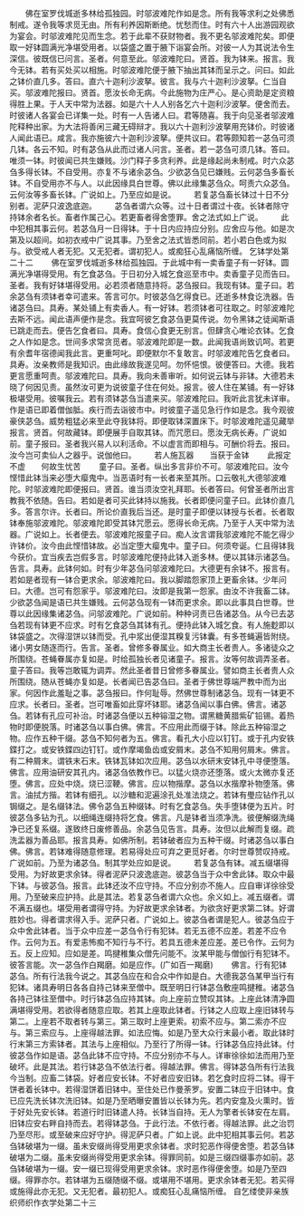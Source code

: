 <!-- { "loadSidebar": true } -->
　　佛在室罗伐城逝多林给孤独园。时邬波难陀作如是念。所有我等求利之处佛悉制戒。遂令我等求觅无由。所有利养因斯断绝。忧愁而住。时有六十人出游园观欲为宴会。时邬波难陀见而生念。若于此辈不获财物者。我不更名邬波难陀矣。即便取一好钵圆满光净堪受用者。以袋盛之置于腋下诣宴会所。对彼一人为其说法令生深信。彼既信已问言。圣者。何意至此。邬波难陀曰。贤首。我为钵来。报言。我今无钵。若有买处买以相施。时邬波难陀便于腋下抽出其钵而呈示之。问曰。如此之钵价直几多。答曰。直六十迦利沙波拏。彼言。我与六十迦利沙波拏。仁当自买。邬波难陀报曰。贤首。愿汝长命无病。今此施物为庄严心。是心资助是定资粮得胜上果。于人天中常为法器。如是六十人人别各乞六十迦利沙波拏。便舍而去。时彼诸人各宴会已详集一处。时有一人告诸人曰。君等随喜。我于向见圣者邬波难陀释种出家。为大法将善闲三藏无碍辩才。我以六十迦利沙波拏用充钵价。时彼诸人闻此语已。咸言。我亦施彼六十迦利沙波拏。便共议曰。君等颇知若一苾刍可须几钵。各云不知。时有苾刍从此而过诸人问言。圣者。若一苾刍可须几钵。答曰。唯须一钵。时彼闻已共生嫌贱。沙门释子多贪利养。此是缘起尚未制戒。时六众苾刍多得长钵。不自受用。亦复不与诸余苾刍。少欲苾刍见已嫌贱。云何苾刍多畜长钵。不自受用亦不与人。以此因缘具白世尊。佛以此缘集苾刍众。呵责六众苾刍。云何汝等多畜长钵。广说如上。乃至应如是说。
　　若复苾刍畜长钵过十日不分别者。泥萨只波逸底迦。
　　苾刍者谓六众等。过十日者谓过十夜。长钵者除守持钵余者名长。畜者作属己心。若更畜者得舍堕罪。舍之法式如上广说。
　　此中犯相其事云何。若苾刍月一日得钵。于十日内应持应分别。应舍应与他。如是次第及以超间。如初衣戒中广说其事。乃至舍之法式皆悉同前。若小若白色或为拟与。欲受戒人者无犯。又无犯者。谓初犯人。或痴狂心乱痛恼所缠。
乞钵学处第二十二
　　佛在室罗伐城逝多林给孤独园。于此城中有一卖香童子有一好钵。圆满光净堪得受用。有乞食苾刍。于日初分入城乞食巡至市中。卖香童子见而告曰。圣者。我有好钵堪得受用。必若须者随意持将。苾刍报曰。我现有钵。童子曰。若余苾刍有须钵者幸可遣来。答言可尔。时彼苾刍乞得食已。还逝多林食讫洗器。告诸苾刍曰。具寿。某处铺上有卖香人。有一好钵。若须钵者可往取之。时邬波难陀去斯不远。闻此语声便作是念。我宜呵彼乞食苾刍更莫传说。勿令黑钵之徒闻斯语已跳走而去。便告乞食者曰。具寿。食信心食更无别言。但肆贪心唯论衣钵。乞食之人作如是念。世间多求常贪觅者。邬波难陀即是一数。此闻我语尚致讥呵。若更有余耆年宿德闻我此言。更重呵叱。即便默尔不复敢言。时邬波难陀告乞食者曰。具寿。汝亲教师是我知识。由此缘故我遂见呵。勿怀悒恨。彼便答曰。大德。我若更言愿重呵责。邬波难陀曰。具寿。我向未善审听。如何说云钵与非钵。大德若未晓了何因见责。虽然汝可更为说彼童子住在何处。报言。彼人住在某铺。有一好钵极堪受用。彼嘱我云。若有须钵苾刍当遣来买。邬波难陀曰。我听此言犹未详审。作是语已即着僧伽胝。疾行而去诣彼市中。时彼童子遥见急行作如是念。我今观彼豪侠苾刍。威势粗猛必来至此夺我钵将。即便取钵深置床下。时邬波难陀遥见藏举报言。贤首。何故藏钵。即便展手自取其钵。而咒愿曰。愿汝无病长寿。广说如前。童子报曰。圣者我兴易人以利活命。不以虚言而即相与。可酬价将去。报曰。汝今岂可卖仙人之器乎。说伽他曰。
　　若人施瓦器　　当获于金钵
　　此报定不虚　　何故生忧苦
　　童子曰。圣者。纵出多言非价不可。邬波难陀曰。汝今悭惜此钵当来必堕大瘿鬼中。当恶语时有一长者来至其所。口云敬礼大德邬波难陀。时邬波难陀即便报曰。贤首。谁当须汝空礼拜耶。长者答曰。何曾圣者所出言教我不依随。告曰。若如是者可买此钵持以施我。长者即便问童子曰。此钵价直几多。答言尔许。长者曰。所论价直我后当还。是时童子即便以钵授与长者。长者取钵奉施邬波难陀。邬波难陀即受其钵咒愿云。愿得长命无病。乃至于人天中常为法器。广说如上。长者便去。邬波难陀报童子曰。痴人汝言谓我邬波难陀不能乞得少许钵价。汝今由此悭惜钵故。必当定堕大瘿鬼中。童子曰。何须夸诞。仁且得钵我今获价。宜当疾去岂假多言。时邬波难陀便持此钵入逝多林。便以其钵示诸苾刍。告言。具寿。此钵何如。时有少年苾刍问邬波难陀曰。大德更有余钵不。报言有。若如是者现有一钵合更求余。邬波难陀曰。我以脚踏怨家顶上更畜余钵。少年问曰。大德。岂可有怨家乎。邬波难陀曰。汝即是我第一怨家。由汝不许我畜二钵。少欲苾刍闻是语已共生嫌贱。云何苾刍现有一钵而更求余。即以此事具白世尊。世尊以此因缘集诸苾刍。问邬波难陀。广说如前。种种诃责已告诸苾刍。从今已去苾刍若现有钵更不应求。时有乞食苾刍其钵有孔。便持此钵入城乞食。有人施麨即以钵袋盛之。次得湿饼以钵而受。孔中浆出便湿其糗复污钵囊。有多苍蝇遍皆附绕。诸小男女随逐而行。告言。圣者。曾修多眷属业。如大商主长者贵人。多诸徒众之所围绕。苍蝇眷属亦复如是。时给孤独长者见诸童子。报言。汝等何故调弄圣者。童子答曰。我等岂敢辄为调弄。然此圣者昔日曾修多眷属业。譬如商主长者贵人众所围绕。随从苍蝇亦复如是。长者闻已告苾刍曰。圣者于佛世尊端严教中而为出家。何因作此羞耻之事。苾刍报曰。作何耻辱。然佛世尊制诸苾刍。现有一钵更不应求。长者曰。圣者。岂可唯畜如此穿坏钵耶。诸苾刍闻以事白佛。佛言。诸苾刍。若钵有孔应可补治。时诸苾刍便以五种镕湿之物。谓黑糖黄腊紫矿铅锡。着热物时即便脱落。时诸苾刍以事白佛。佛言。不应用此而缀于钵。除此五种镕湿之物。应作五种干缀。苾刍不知何者为五。佛言。看孔大小应以钉钉。或于孔内安铁鍱打之。或安铁鍱四边钉钉。或作摩竭鱼齿或安屑末。苾刍不知用何屑末。佛言。有二种屑末。谓铁末石末。铁钵瓦钵如次应用。苾刍以水研末安钵孔中寻便堕落。佛言。应用油研安其孔内。诸苾刍依教作已。以猛火烧亦还堕落。或火太微亦复还堕。佛言。应处中烧。烧已涩鞕。佛言。应以物揩摩。苾刍以水揩摩补物堕落。佛言。油拭方揩。若钵有细孔。以沙糖和泥遍涂孔处准法烧之。若钵有璺应钻作孔以锔缀之。是名缀钵法。佛令苾刍五种缀钵。时有乞食苾刍。失手堕钵便为五片。时彼苾刍多钻为孔。以细绳连缀持将乞食。佛言。凡是钵者当须净洗。彼便解缀洗绳净已还复系缀。遂致终日废修善品。余苾刍见告言。具寿。汝但以此解而复缀。疏洗盂器为善品耶。报言具寿。如佛所制。若钵破者应为五种干缀。时诸苾刍以事白佛。佛言。若钵难得随意修理。若易得处应可弃之更觅好者。尔时世尊赞叹持戒。广说如前。乃至为诸苾刍。制其学处应如是说。
　　若复苾刍有钵。减五缀堪得受用。为好故更求余钵。得者泥萨只波逸底迦。彼苾刍当于众中舍此钵。取众中最下钵。与彼苾刍。报言。此钵还汝不应守持。不应分别亦不施人。应自审详徐徐受用。乃至破来应护持。此是其法。若复苾刍者谓六众也。余义如上。减五缀者。谓不满五缀也。堪受用者谓得守持。为好故更求余钵者。为欲贪好更求第二钵。好谓胜妙也。得者谓求得入手。泥萨只者。广说如上。彼苾刍者谓是犯人。彼苾刍应于众中舍此钵者。当于众中应差一苾刍令行有犯钵。若无五德不应差。若差不应令作。云何为五。有爱恚怖痴不知行与不行。若具五德未差应差。差已令作。云何为五。反上应知。应如是差。鸣揵稚集众僧先问能不。汝某甲能与僧伽行有犯钵不。彼答言能。次一苾刍作白羯磨。如是应作。(广如百一羯磨)
　　佛言。行有犯钵苾刍。所有行法我今说之。其苾刍应在和合众中作如是白。大德我苾刍某甲当行有犯钵。诸具寿明日各各自持己钵来至僧中。既至明日行钵苾刍敷座鸣揵稚。诸苾刍各持己钵往至僧中。时行钵苾刍应持其钵。向上座前立赞叹其钵。上座此钵清净圆满堪得受用。若欲得者随意应取。若其上座取此钵者。行钵之人应取上座旧钵转与第二。上座若不取者转与第三。第三取时上座更索。初索不应与。第二索亦不应与。第三索应与。上座得越法罪。如法应悔。如是乃至大众行末最小者。取此钵时行末第三方索钵者。其法与上座相似。乃至行了所得一钵。行钵苾刍应持此钵。付彼苾刍作如是语。苾刍此钵不应守持。不应分别亦不与人。详审徐徐如法而用乃至破坏。此是其法。若行钵苾刍不依法行者。得越法罪。佛言。得钵苾刍所有行法我今当制。应畜二钵袋。好者应安长钵。不好者应安旧钵。若乞食时应将二钵。得干饼者着长钵中。若得湿饼着旧钵中。至住处已作曼荼罗。安置二钵应于旧钵中。食已应先洗长钵次洗旧钵。如是乃至晒曝安置皆以长钵为先。若内安龛及火熏时。皆于好处先安长钵。若道行时旧钵遣人持。长钵当自持。无人为擎者长钵安在左肩。旧钵应安右畔自持而去。若得钵苾刍。于此行法。不依行者。得越法罪。此之治罚乃至尽形。或至破来应好守护。得泥萨只者。广如上说。此中犯相其事云何。若苾刍钵破堪为一缀。虽未安缀尚得受用更求余钵者。求时犯恶作得便舍堕。若苾刍钵破堪为二缀。虽未安缀尚得受用更求余钵。得罪同前。如是三缀四缀事亦如前。苾刍钵破堪为一缀。安一缀已现得受用更求余钵。求时恶作得便舍堕。如是乃至四缀。得罪亦尔。若钵堪为五缀随缀不缀。或堪用不堪用。更求余钵者无犯。若买得或施得此亦无犯。又无犯者。最初犯人。或痴狂心乱痛恼所缠。
自乞缕使非亲族织师织作衣学处第二十三
